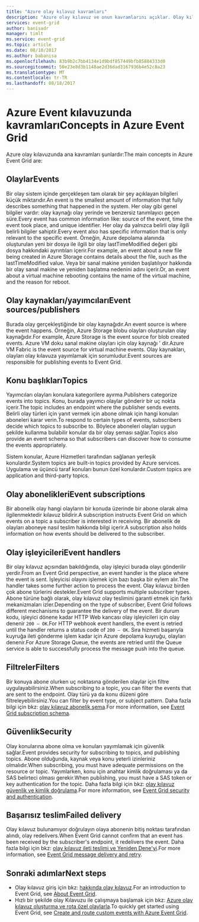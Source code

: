 ```yaml
---
title: "Azure olay kılavuz kavramları"
description: "Azure olay kılavuz ve onun kavramlarını açıklar. Olay kılavuzunun birkaç anahtar bileşenleri tanımlar."
services: event-grid
author: banisadr
manager: timlt
ms.service: event-grid
ms.topic: article
ms.date: 08/10/2017
ms.author: babanisa
ms.openlocfilehash: 83b9b2c7bb4134e1d9bdf857449bfb85884333d0
ms.sourcegitcommit: 50e23e8d3b1148ae2d36dad3167936b4e52c8a23
ms.translationtype: MT
ms.contentlocale: tr-TR
ms.lasthandoff: 08/18/2017
---
```

# <a name="concepts-in-azure-event-grid"></a><span data-ttu-id="4c8a7-104">Azure Event kılavuzunda kavramları</span><span class="sxs-lookup"><span data-stu-id="4c8a7-104">Concepts in Azure Event Grid</span></span>

<span data-ttu-id="4c8a7-105">Azure olay kılavuzunda ana kavramları şunlardır:</span><span class="sxs-lookup"><span data-stu-id="4c8a7-105">The main concepts in Azure Event Grid are:</span></span>

## <a name="events"></a><span data-ttu-id="4c8a7-106">Olaylar</span><span class="sxs-lookup"><span data-stu-id="4c8a7-106">Events</span></span>

<span data-ttu-id="4c8a7-107">Bir olay sistem içinde gerçekleşen tam olarak bir şey açıklayan bilgileri küçük miktarıdır.</span><span class="sxs-lookup"><span data-stu-id="4c8a7-107">An event is the smallest amount of information that fully describes something that happened in the system.</span></span>  <span data-ttu-id="4c8a7-108">Her olay gibi genel bilgiler vardır: olay kaynağı olay yerinde ve benzersiz tanımlayıcı geçen süre.</span><span class="sxs-lookup"><span data-stu-id="4c8a7-108">Every event has common information like: source of the event, time the event took place, and unique identifier.</span></span>  <span data-ttu-id="4c8a7-109">Her olay da yalnızca belirli olay ilgili belirli bilgiler sahiptir.</span><span class="sxs-lookup"><span data-stu-id="4c8a7-109">Every event also has specific information that is only relevant to the specific event.</span></span> <span data-ttu-id="4c8a7-110">Örneğin, Azure depolama alanında oluşturulan yeni bir dosya ile ilgili bir olay lastTimeModified değeri gibi dosya hakkındaki ayrıntıları içerir.</span><span class="sxs-lookup"><span data-stu-id="4c8a7-110">For example, an event about a new file being created in Azure Storage contains details about the file, such as the lastTimeModified value.</span></span> <span data-ttu-id="4c8a7-111">Veya bir sanal makine yeniden başlatılıyor hakkında bir olay sanal makine ve yeniden başlatma nedenini adını içerir.</span><span class="sxs-lookup"><span data-stu-id="4c8a7-111">Or, an event about a virtual machine rebooting contains the name of the virtual machine, and the reason for reboot.</span></span>

## <a name="event-sourcespublishers"></a><span data-ttu-id="4c8a7-112">Olay kaynakları/yayımcıları</span><span class="sxs-lookup"><span data-stu-id="4c8a7-112">Event sources/publishers</span></span>

<span data-ttu-id="4c8a7-113">Burada olay gerçekleştiğinde bir olay kaynağıdır.</span><span class="sxs-lookup"><span data-stu-id="4c8a7-113">An event source is where the event happens.</span></span> <span data-ttu-id="4c8a7-114">Örneğin, Azure Storage blobu olayları oluşturulan olay kaynağıdır.</span><span class="sxs-lookup"><span data-stu-id="4c8a7-114">For example, Azure Storage is the event source for blob created events.</span></span> <span data-ttu-id="4c8a7-115">Azure VM doku sanal makine olayları için olay kaynağı ' dir.</span><span class="sxs-lookup"><span data-stu-id="4c8a7-115">Azure VM Fabric is the event source for virtual machine events.</span></span> <span data-ttu-id="4c8a7-116">Olay kaynakları, olayları olay kılavuza yayımlamak için sorumludur.</span><span class="sxs-lookup"><span data-stu-id="4c8a7-116">Event sources are responsible for publishing events to Event Grid.</span></span>

## <a name="topics"></a><span data-ttu-id="4c8a7-117">Konu başlıkları</span><span class="sxs-lookup"><span data-stu-id="4c8a7-117">Topics</span></span>

<span data-ttu-id="4c8a7-118">Yayımcıları olayları konulara kategorilere ayırma.</span><span class="sxs-lookup"><span data-stu-id="4c8a7-118">Publishers categorize events into topics.</span></span> <span data-ttu-id="4c8a7-119">Konu, burada yayımcı olaylar gönderir bir uç nokta içerir.</span><span class="sxs-lookup"><span data-stu-id="4c8a7-119">The topic includes an endpoint where the publisher sends events.</span></span> <span data-ttu-id="4c8a7-120">Belirli olay türleri için yanıt vermek için abone olmak için hangi konuları aboneleri karar verin.</span><span class="sxs-lookup"><span data-stu-id="4c8a7-120">To respond to certain types of events, subscribers decide which topics to subscribe to.</span></span> <span data-ttu-id="4c8a7-121">Böylece aboneleri olayları uygun şekilde kullanma bulabilir konular da bir olay şeması sağlar.</span><span class="sxs-lookup"><span data-stu-id="4c8a7-121">Topics also provide an event schema so that subscribers can discover how to consume the events appropriately.</span></span>

<span data-ttu-id="4c8a7-122">Sistem konular, Azure Hizmetleri tarafından sağlanan yerleşik konulardır.</span><span class="sxs-lookup"><span data-stu-id="4c8a7-122">System topics are built-in topics provided by Azure services.</span></span> <span data-ttu-id="4c8a7-123">Uygulama ve üçüncü taraf konuları bunun özel konulardır.</span><span class="sxs-lookup"><span data-stu-id="4c8a7-123">Custom topics are application and third-party topics.</span></span>

## <a name="event-subscriptions"></a><span data-ttu-id="4c8a7-124">Olay abonelikleri</span><span class="sxs-lookup"><span data-stu-id="4c8a7-124">Event subscriptions</span></span>

<span data-ttu-id="4c8a7-125">Bir abonelik olay hangi olayların bir konuda üzerinde bir abone olarak alma ilgilenmektedir kılavuz bildirir.</span><span class="sxs-lookup"><span data-stu-id="4c8a7-125">A subscription instructs Event Grid on which events on a topic a subscriber is interested in receiving.</span></span>  <span data-ttu-id="4c8a7-126">Bir abonelik de olayları aboneye nasıl teslim hakkında bilgi içerir.</span><span class="sxs-lookup"><span data-stu-id="4c8a7-126">A subscription also holds information on how events should be delivered to the subscriber.</span></span>

## <a name="event-handlers"></a><span data-ttu-id="4c8a7-127">Olay işleyicileri</span><span class="sxs-lookup"><span data-stu-id="4c8a7-127">Event handlers</span></span>

<span data-ttu-id="4c8a7-128">Bir olay kılavuz açısından bakıldığında, olay işleyici burada olayı gönderilir yerdir.</span><span class="sxs-lookup"><span data-stu-id="4c8a7-128">From an Event Grid perspective, an event handler is the place where the event is sent.</span></span> <span data-ttu-id="4c8a7-129">İşleyicisi olayını işlemek için bazı başka bir eylem alır.</span><span class="sxs-lookup"><span data-stu-id="4c8a7-129">The handler takes some further action to process the event.</span></span>  <span data-ttu-id="4c8a7-130">Olay kılavuz birden çok abone türlerini destekler.</span><span class="sxs-lookup"><span data-stu-id="4c8a7-130">Event Grid supports multiple subscriber types.</span></span> <span data-ttu-id="4c8a7-131">Abone türüne bağlı olarak, olay kılavuz olay teslimini garanti etmek için farklı mekanizmaları izler.</span><span class="sxs-lookup"><span data-stu-id="4c8a7-131">Depending on the type of subscriber, Event Grid follows different mechanisms to guarantee the delivery of the event.</span></span>  <span data-ttu-id="4c8a7-132">Bir durum kodu, işleyici dönene kadar HTTP Web kancası olay işleyicileri için olay denenir `200 – OK`.</span><span class="sxs-lookup"><span data-stu-id="4c8a7-132">For HTTP webhook event handlers, the event is retried until the handler returns a status code of `200 – OK`.</span></span> <span data-ttu-id="4c8a7-133">Sıra hizmeti başarıyla kuyruğa ileti gönderme işlem kadar için Azure depolama kuyruğu, olayları denenir.</span><span class="sxs-lookup"><span data-stu-id="4c8a7-133">For Azure Storage Queue, the events are retried until the Queue service is able to successfully process the message push into the queue.</span></span>

## <a name="filters"></a><span data-ttu-id="4c8a7-134">Filtreler</span><span class="sxs-lookup"><span data-stu-id="4c8a7-134">Filters</span></span>

<span data-ttu-id="4c8a7-135">Bir konuya abone olurken uç noktasına gönderilen olaylar için filtre uygulayabilirsiniz.</span><span class="sxs-lookup"><span data-stu-id="4c8a7-135">When subscribing to a topic, you can filter the events that are sent to the endpoint.</span></span> <span data-ttu-id="4c8a7-136">Olay türü ya da konu düzeni göre filtreleyebilirsiniz.</span><span class="sxs-lookup"><span data-stu-id="4c8a7-136">You can filter by event type, or subject pattern.</span></span> <span data-ttu-id="4c8a7-137">Daha fazla bilgi için bkz: [olay kılavuz abonelik şema](subscription-creation-schema.md).</span><span class="sxs-lookup"><span data-stu-id="4c8a7-137">For more information, see [Event Grid subscription schema](subscription-creation-schema.md).</span></span>

## <a name="security"></a><span data-ttu-id="4c8a7-138">Güvenlik</span><span class="sxs-lookup"><span data-stu-id="4c8a7-138">Security</span></span>

<span data-ttu-id="4c8a7-139">Olay konularına abone olma ve konuları yayımlamak için güvenlik sağlar.</span><span class="sxs-lookup"><span data-stu-id="4c8a7-139">Event provides security for subscribing to topics, and publishing topics.</span></span> <span data-ttu-id="4c8a7-140">Abone olduğunda, kaynak veya konu yeterli izinleriniz olmalıdır.</span><span class="sxs-lookup"><span data-stu-id="4c8a7-140">When subscribing, you must have adequate permissions on the resource or topic.</span></span> <span data-ttu-id="4c8a7-141">Yayımlarken, konu için anahtar kimlik doğrulaması ya da SAS belirteci olması gerekir.</span><span class="sxs-lookup"><span data-stu-id="4c8a7-141">When publishing, you must have a SAS token or key authentication for the topic.</span></span> <span data-ttu-id="4c8a7-142">Daha fazla bilgi için bkz: [olay kılavuz güvenlik ve kimlik doğrulama](security-authentication.md).</span><span class="sxs-lookup"><span data-stu-id="4c8a7-142">For more information, see [Event Grid security and authentication](security-authentication.md).</span></span>

## <a name="failed-delivery"></a><span data-ttu-id="4c8a7-143">Başarısız teslim</span><span class="sxs-lookup"><span data-stu-id="4c8a7-143">Failed delivery</span></span>

<span data-ttu-id="4c8a7-144">Olay kılavuz bulunamıyor doğrulayın olaya abonenin bitiş noktası tarafından alındı, olay redelivers.</span><span class="sxs-lookup"><span data-stu-id="4c8a7-144">When Event Grid cannot confirm that an event has been received by the subscriber's endpoint, it redelivers the event.</span></span> <span data-ttu-id="4c8a7-145">Daha fazla bilgi için bkz: [olay kılavuz ileti teslimi ve Yeniden Dene'yi](delivery-and-retry.md).</span><span class="sxs-lookup"><span data-stu-id="4c8a7-145">For more information, see [Event Grid message delivery and retry](delivery-and-retry.md).</span></span>

## <a name="next-steps"></a><span data-ttu-id="4c8a7-146">Sonraki adımlar</span><span class="sxs-lookup"><span data-stu-id="4c8a7-146">Next steps</span></span>

* <span data-ttu-id="4c8a7-147">Olay kılavuz giriş için bkz: [hakkında olay kılavuz](overview.md).</span><span class="sxs-lookup"><span data-stu-id="4c8a7-147">For an introduction to Event Grid, see [About Event Grid](overview.md).</span></span>
* <span data-ttu-id="4c8a7-148">Hızlı bir şekilde olay Kılavuzu ile çalışmaya başlamak için bkz: [Azure olay kılavuz oluşturma ve rota özel olaylarla](custom-event-quickstart.md).</span><span class="sxs-lookup"><span data-stu-id="4c8a7-148">To quickly get started using Event Grid, see [Create and route custom events with Azure Event Grid](custom-event-quickstart.md).</span></span>